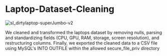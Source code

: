 # Laptop-Dataset-Cleaning

![sl_dirtylaptop-superJumbo-v2](https://github.com/user-attachments/assets/21b83805-6f17-43f1-99d2-17b801db1786)


We cleaned and transformed the laptops dataset by removing nulls, parsing and standardizing fields (CPU, GPU, RAM, storage, screen resolution), and restructuring columns.
Finally, we exported the cleaned data to a CSV file using MySQL's INTO OUTFILE within the allowed secure_file_priv directory































